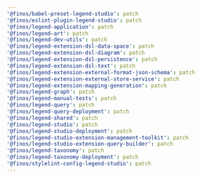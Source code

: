 ```yaml
---
'@finos/babel-preset-legend-studio': patch
'@finos/eslint-plugin-legend-studio': patch
'@finos/legend-application': patch
'@finos/legend-art': patch
'@finos/legend-dev-utils': patch
'@finos/legend-extension-dsl-data-space': patch
'@finos/legend-extension-dsl-diagram': patch
'@finos/legend-extension-dsl-persistence': patch
'@finos/legend-extension-dsl-text': patch
'@finos/legend-extension-external-format-json-schema': patch
'@finos/legend-extension-external-store-service': patch
'@finos/legend-extension-mapping-generation': patch
'@finos/legend-graph': patch
'@finos/legend-manual-tests': patch
'@finos/legend-query': patch
'@finos/legend-query-deployment': patch
'@finos/legend-shared': patch
'@finos/legend-studio': patch
'@finos/legend-studio-deployment': patch
'@finos/legend-studio-extension-management-toolkit': patch
'@finos/legend-studio-extension-query-builder': patch
'@finos/legend-taxonomy': patch
'@finos/legend-taxonomy-deployment': patch
'@finos/stylelint-config-legend-studio': patch
---
```

